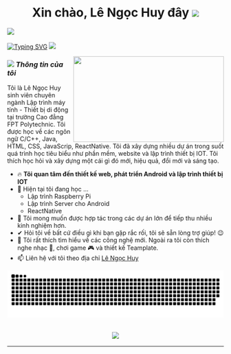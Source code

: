  <h1 align="center">
  Xin chào, Lê Ngọc Huy đây
  <img src="https://media.giphy.com/media/hvRJCLFzcasrR4ia7z/giphy.gif" width="28">
</h1>
 
 <a href="https://www.youtube.com/watch?v=dQw4w9WgXcQ"><img src="https://user-images.githubusercontent.com/73097560/115834477-dbab4500-a447-11eb-908a-139a6edaec5c.gif"></a>
 
[![Typing SVG](https://readme-typing-svg.herokuapp.com?size=30&color=F77807&center=true&vCenter=true&width=900&lines=Ch%C3%A0o+m%E1%BB%ABng+b%E1%BA%A1n+%C4%91%C3%A3+%C4%91%E1%BA%BFn+v%E1%BB%9Bi+trang+Github+c%E1%BB%A7a+t%C3%B4i;T%C3%B4i+l%C3%A0+L%C3%AA+Ng%E1%BB%8Dc+Huy;Sinh+vi%C3%AAn+n%C4%83m+2+tr%C6%B0%E1%BB%9Dng+Cao+%C4%91%E1%BA%B3ng+FPT+Polytechnic;Chuy%C3%AAn+ng%C3%A0nh+L%E1%BA%ADp+tr%C3%ACnh+m%C3%A1y+t%C3%ADnh+-+Thi%E1%BA%BFt+b%E1%BB%8B+di+%C4%91%E1%BB%99ng)](https://git.io/typing-svg)
<a href="https://www.youtube.com/watch?v=dQw4w9WgXcQ"><img src="https://user-images.githubusercontent.com/73097560/115834477-dbab4500-a447-11eb-908a-139a6edaec5c.gif"></a>
<!--
**Bhargavi-hash/Bhargavi-hash** is a ✨ _special_ ✨ repository because its `README.md` (this file) appears on your GitHub profile.
-->

<img align="right" width=350px src="https://media.giphy.com/media/llDQjVIHqiXkeIJgrK/giphy.gif" width="400" height="200" frameBorder="0" class="giphy-embed" allowFullScreen></img>


### <img src="https://media.giphy.com/media/ObNTw8Uzwy6KQ/giphy.gif" width="30px">&nbsp;***Thông tin của tôi***

Tôi là Lê Ngọc Huy sinh viên chuyên ngành Lập trình máy tính - Thiết bị di động tại trường Cao đẳng FPT Polytechnic. Tôi được học về các ngôn ngữ C/C++, Java, HTML, CSS, JavaScrip, ReactNative. Tôi đã xây dựng nhiều dự án trong suốt quá trình học tiêu biểu như phần mềm, website và lập trình thiết bị IOT. Tôi thích học hỏi và xây dựng một cái gì đó mới, hiệu quả, đổi mới và sáng tạo.
- 🔥 **Tôi quan tâm đến thiết kế web, phát triển Android và lập trình thiết bị IOT**
- 🌱 Hiện tại tôi đang học ...
  - Lập trình Raspberry Pi
  - Lập trình Server cho Android
  - ReactNative
- 👯 Tôi mong muốn được hợp tác trong các dự án lớn để tiếp thu nhiều kinh nghiệm hơn.
- ✔ Hỏi tôi về bất cứ điều gì khi bạn gặp rắc rối, tôi sẽ sẵn lòng trợ giúp! 😉<br>
- 🥳 Tôi rất thích tìm hiểu về các công nghệ mới. Ngoài ra tôi còn thích nghe nhạc 🎵, chơi game 🎮 và thiết kế Teamplate. 
- 📫 Liên hệ với tôi theo địa chỉ [Lê Ngọc Huy](https://www.facebook.com/profile.php?id=100019732021938)

<div align="center">
  <a href="https://1999azzar.github.io/1999AZZAR/">
  <img  src="https://github.com/1999AZZAR/1999AZZAR/blob/main/resources/img/grid-snake.svg"
       alt="snake" /></a>
</div>



<br>
<p align='center'>
<img src="https://quotes-github-readme.vercel.app/api?type=horizontal&theme=dark">
</p>
<hr>
<br>

